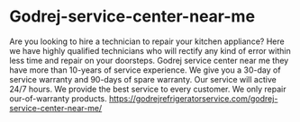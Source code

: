 # Godrej-service-center-near-me
Are you looking to hire a technician to repair your kitchen appliance? Here we have highly qualified technicians who will rectify any kind of error within less time and repair on your doorsteps. Godrej service center near me they have more than 10-years of service experience. We give you a 30-day of service warranty and 90-days of spare warranty. Our service will active 24/7 hours. We provide the best service to every customer. We only repair our-of-warranty products. https://godrejrefrigeratorservice.com/godrej-service-center-near-me/
